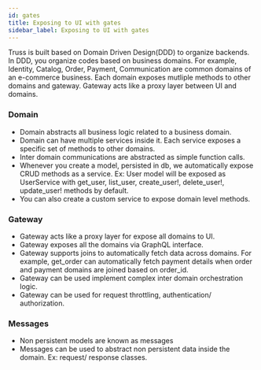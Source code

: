 ```yaml
---
id: gates
title: Exposing to UI with gates
sidebar_label: Exposing to UI with gates
---
```


Truss is built based on Domain Driven Design(DDD) to organize backends.
In DDD, you organize codes based on business domains. For example, Identity,
Catalog, Order, Payment, Communication are common domains of an e-commerce
business. Each domain exposes mutliple methods to other domains and gateway.
Gateway acts like a proxy layer between UI and domains.

### Domain
+ Domain abstracts all business logic related to a business domain.
+ Domain can have multiple services inside it. Each service exposes a specific
set of methods to other domains.
+ Inter domain communications are abstracted as simple function calls.
+ Whenever you create a model, persisted in db, we automatically expose CRUD
methods as a service. Ex: User model will be exposed as UserService with
get_user, list_user, create_user!, delete_user!, update_user! methods by
default.
+ You can also create a custom service to expose domain level methods.

### Gateway
+ Gateway acts like a proxy layer for expose all domains to UI.
+ Gateway exposes all the domains via GraphQL interface.
+ Gateway supports joins to automatically fetch data across domains.
For example, get_order can automatically fetch payment details when order and
payment domains are joined based on order_id.
+ Gateway can be used implement complex inter domain orchestration logic.
+ Gateway can be used for request throttling, authentication/ authorization.

### Messages

+ Non persistent models are known as messages
+ Messages can be used to abstract non persistent data inside the domain.
Ex: request/ response classes.
